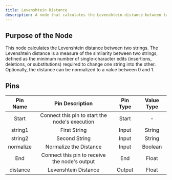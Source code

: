```yaml
---
title: Levenshtein Distance
description: A node that calculates the Levenshtein distance between two strings.
---
```


## Purpose of the Node
This node calculates the Levenshtein distance between two strings. The Levenshtein distance is a measure of the similarity between two strings, defined as the minimum number of single-character edits (insertions, deletions, or substitutions) required to change one string into the other. Optionally, the distance can be normalized to a value between 0 and 1.

## Pins
| Pin Name | Pin Description | Pin Type | Value Type |
|:----------:|:-------------:|:------:|:------:|
| Start | Connect this pin to start the node's execution | Start | - |
| string1 | First String | Input | String |
| string2 | Second String | Input | String |
| normalize | Normalize the Distance | Input | Boolean |
| End | Connect this pin to receive the node's output | End | Float |
| distance | Levenshtein Distance | Output | Float |